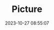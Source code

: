 ---
weight: 1
images:
- /images/edited/241.jpeg
title: Picture
date: 2023-10-27 08:55:07
tags: [luminarneo,work,ILCE7M3,43.6]
---